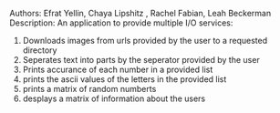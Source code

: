 Authors: Efrat Yellin, Chaya Lipshitz , Rachel Fabian, Leah Beckerman
Description: An application to provide multiple I/O services:
 1. Downloads images from urls provided by the user to a requested directory
 2. Seperates text into parts by the seperator provided by the user
 3. Prints accurance of each number in a provided list
 4. prints the ascii values of the letters in the provided list
 5. prints a matrix of random numberts
 6. desplays a matrix of information about the users
 
